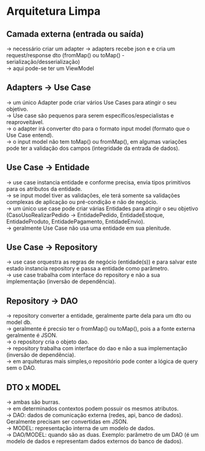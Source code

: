# Arquitetura Limpa

## Camada externa (entrada ou saída)  
→ necessário criar um adapter 
→ adapters recebe json e e cria um request/response dto (fromMap() ou toMap() - serialização/desserialização)  
→ aqui pode-se ter um ViewModel  

## Adapters → Use Case
→ um único Adapter pode criar vários Use Cases para atingir o seu objetivo.  
→ Use case são pequenos para serem específicos/especialistas e reaproveitável.  
→ o adapter irá converter dto para o formato input model (formato que o Use Case entend).  
→ o input model não tem toMap() ou fromMap(), em algumas variações pode ter a validação dos campos (integridade da entrada de dados).  

## Use Case → Entidade  
→ use case instancia entidade e conforme precisa, envia tipos primitivos para os atributos da entidade.  
→ se input model tiver as validações, ele terá somente sa validações complexas de aplicação ou pré-condição e não de negócio.  
→ um único use case pode criar várias Entidades para atingir o seu objetivo (CasoUsoRealizarPedido → EntidadePedido, EntidadeEstoque, EntidadeProduto, EntidadePagamento, EntidadeEnvio).  
→ geralmente Use Case não usa uma entidade em sua plenitude.  

## Use Case → Repository  
→ use case orquestra as regras de negócio (entidade(s)) e para salvar este estado instancia repository e passa a entidade como parâmetro.  
→ use case trabalha com interface do repository e não a sua implementação (inversão de dependência).  

## Repository → DAO   
→ repository converter a entidade, geralmente parte dela para um dto ou model db.  
→ geralmente é precsio ter o fromMap() ou toMap(), pois a a fonte externa geralmente é JSON.  
→ o repository cria o objeto dao.   
→ repository trabalha com interface do dao e não a sua implementação (inversão de dependência).  
→ em arquiteturas mais simples,o repositório pode conter a lógica de query sem o DAO.  

## DTO x MODEL
→ ambas são burras.  
→ em determinados contextos podem possuir os mesmos atributos.  
→ DAO: dados de comunicação externa (redes, api, banco de dados). Geralmente precisam ser convertidas em JSON.  
→ MODEL: representação interna de um modelo de dados.  
→ DAO/MODEL: quando são as duas. Exemplo: parâmetro de um DAO (é um modelo de dados e representam dados externos do banco de dados).  




